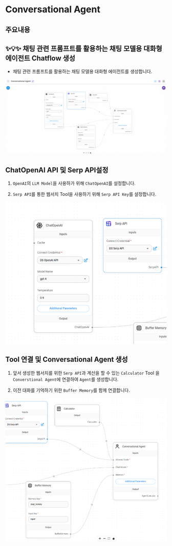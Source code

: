 # Conversational Agent

## **주요내용**

## **✨💡✨ 채팅 관련 프롬프트를 활용하는 채팅 모델용 대화형 에이전트 Chatflow 생성**

- 채팅 관련 프롬프트를 활용하는 채팅 모델용 대화형 에이전트를 생성합니다.

<img src="./images/Conversational Agent/Conversational Agent.png" alt="API Agent OpenAI">


## ChatOpenAI API 및 Serp API설정

1. `OpenAI`의 `LLM Model`을 사용하가 위해 `ChatOpenAI`를 설정합니다.

2. `Serp API`를 통한 웹서치 Tool을 사용하기 위해 `Serp API Key`를 설정합니다.

<img src="./images/Conversational Agent/OpenAPI_SerpAPI.png">


## Tool 연결 및 Conversational Agent 생성

1. 앞서 생성한 웹서치를 위한 `Serp API`과  계산을 할 수 있는 `Calculator` Tool 을 `Converstional Agent`에 연결하여 `Agent`를 생성합니다.

2. 이전 대화를 기억하기 위한 `Buffer Memory`를 함께 연결합니다.

<img src="./images/Conversational Agent/Conversational Agent Memory.png">